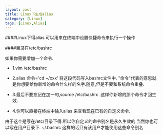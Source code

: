```yaml
---
layout: post
title: Linux下生成alias
category: [Linux]
tags: [Linux,Alias]
---
```


####Linux下得alias 可以用来在终端中设置快捷命令来执行一个操作

####目录在/etc/bashrc

如果你需要增加一个命令.

* 1.vim /etc/bashrc

* 2.alias 命令='cd ~/xxx' 将这段代码写入bashrc文件中. "命令"代表的意思就是你想要给你新增的命令什么样的名字.随意,但是不要和系统命令重叠.

* 3.最后不要忘记在加一句,source /etc/bashrc .这样你新增的那个命令才回生效.

* 4.你可以直接在终端中输入alias 来查看现在已有的自定义命令.

由于这个是写在/etc/目录下得.所以你自定义的命令别名是永久生效的.当然你也可以写在用户目录下. ~/.bashrc 这样的话只有该用户才能使用这些命令别名
